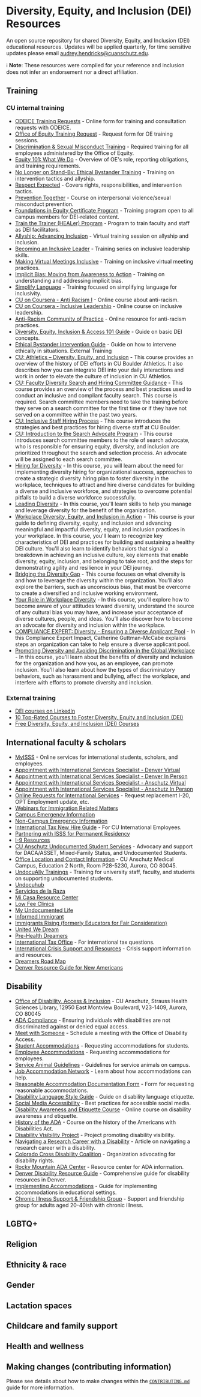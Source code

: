# Diversity, Equity, and Inclusion (DEI) Resources

An open source repository for shared Diversity, Equity, and Inclusion (DEI) educational resources.
Updates will be applied quarterly, for time sensitive updates please email [audrey.hendricks@cuanschutz.edu](mailto:audrey.hendricks@cuanschutz.edu).

ℹ️ __Note__: These resources were compiled for your reference and inclusion does not infer an endorsement nor a direct affiliation.

## Training

### CU internal training 

- [ODEICE Training Requests](https://forms.monday.com/forms/8aa2b1e07156d9544e01bd469dbb920d?r=use1) - Online form for training and consultation requests with ODEICE.
- [Office of Equity Training Request](https://forms.office.com/Pages/ResponsePage.aspx?id=yjczVhelGkKq4BqltBT9f5_UJEtT3kJLvL_3iPV9INpUNFlST0Q5QTBTODBSTzY1TFpCR1owWlEyWi4u) - Request form for OE training sessions.
- [Discrimination & Sexual Misconduct Training](None) - Required training for all employees administered by the Office of Equity.
- [Equity 101: What We Do](None) - Overview of OE's role, reporting obligations, and training requirements.
- [No Longer on Stand-By: Ethical Bystander Training](None) - Training on intervention tactics and allyship.
- [Respect Expected](None) - Covers rights, responsibilities, and intervention tactics.
- [Prevention Together](None) - Course on interpersonal violence/sexual misconduct prevention.
- [Foundations in Equity Certificate Program](https://www.cuanschutz.edu/offices/diversity-equity-inclusion-community/news-events-and-learning-opportunities/heal-trainings-and-workshops/equity-certificate-program) - Training program open to all campus members for DEI-related content.
- [Train the Trainer (HEALer) Program](https://app.smartsheet.com/b/form/a2b111e507cb4757824c8b7a9d2ebed4) - Program to train faculty and staff as DEI facilitators.
- [Allyship: Advancing Inclusion](https://www.colorado.edu/hr/learning-development/diversity-learning-development) - Virtual training session on allyship and inclusion.
- [Becoming an Inclusive Leader](https://www.colorado.edu/hr/learning-development/diversity-learning-development) - Training series on inclusive leadership skills.
- [Making Virtual Meetings Inclusive](https://www.colorado.edu/hr/learning-development/diversity-learning-development) - Training on inclusive virtual meeting practices.
- [Implicit Bias: Moving from Awareness to Action](https://www.colorado.edu/hr/learning-development/diversity-learning-development) - Training on understanding and addressing implicit bias.
- [Simplify Language](https://www.colorado.edu/hr/learning-development/diversity-learning-development) - Training focused on simplifying language for inclusivity.
- [CU on Coursera - Anti Racism I](https://www.colorado.edu/hr/learning-development/diversity-learning-development) - Online course about anti-racism.
- [CU on Coursera - Inclusive Leadership](https://www.colorado.edu/hr/learning-development/diversity-learning-development) - Online course on inclusive leadership.
- [Anti-Racism Community of Practice](https://www.colorado.edu/hr/learning-development/diversity-learning-development) - Online resource for anti-racism practices.
- [Diversity, Equity, Inclusion & Access 101 Guide](https://www.ucdenver.edu/offices/equity/education-training/self-guided-learning/diversity-equity-and-inclusion-101) - Guide on basic DEI concepts.
- [Ethical Bystander Intervention Guide](https://www.ucdenver.edu/offices/equity/education-training/self-guided-learning/ethical-bystander-intervention) - Guide on how to intervene ethically in situations.
External Training
- [CU: Athletics – Diversity, Equity, and Inclusion](https://universityofcolorado.skillport.com/skillportfe/main.action) - This course provides an overview of the history of DEI efforts in CU Boulder Athletics. It also describes how you can integrate DEI into your daily interactions and work in order to elevate the culture of inclusion in CU Athletics.
- [CU: Faculty Diversity Search and Hiring Committee Guidance](https://universityofcolorado.skillport.com/skillportfe/main.action) - This course provides an overview of the process and best practices used to conduct an inclusive and compliant faculty search. This course is required. Search committee members need to take the training before they serve on a search committee for the first time or if they have not served on a committee within the past two years.
- [CU: Inclusive Staff Hiring Process](https://universityofcolorado.skillport.com/skillportfe/main.action) - This course introduces the strategies and best practices for hiring diverse staff at CU Boulder.
- [CU: Introduction to the Search Advocate Program](https://universityofcolorado.skillport.com/skillportfe/main.action) - This course introduces search committee members to the role of search advocate, who is responsible for ensuring equity, diversity, and inclusion are prioritized throughout the search and selection process. An advocate will be assigned to each search committee.
- [Hiring for Diversity](https://universityofcolorado.skillport.com/skillportfe/main.action) - In this course, you will learn about the need for implementing diversity hiring for organizational success, approaches to create a strategic diversity hiring plan to foster diversity in the workplace, techniques to attract and hire diverse candidates for building a diverse and inclusive workforce, and strategies to overcome potential pitfalls to build a diverse workforce successfully.
- [Leading Diversity](https://universityofcolorado.skillport.com/skillportfe/main.action) - In this course, you'll learn skills to help you manage and leverage diversity for the benefit of the organization.
- [Workplace Diversity, Equity, and Inclusion in Action](https://universityofcolorado.skillport.com/skillportfe/main.action) - This course is your guide to defining diversity, equity, and inclusion and advancing meaningful and impactful diversity, equity, and inclusion practices in your workplace. In this course, you'll learn to recognize key characteristics of DEI and practices for building and sustaining a healthy DEI culture. You'll also learn to identify behaviors that signal a breakdown in achieving an inclusive culture, key elements that enable diversity, equity, inclusion, and belonging to take root, and the steps for demonstrating agility and resilience in your DEI journey.
- [Bridging the Diversity Gap](https://universityofcolorado.skillport.com/skillportfe/main.action) - This course focuses on what diversity is and how to leverage the diversity within the organization. You’ll also explore the barriers, such as unconscious bias, that must be overcome to create a diversified and inclusive working environment.
- [Your Role in Workplace Diversity](https://universityofcolorado.skillport.com/skillportfe/main.action) - In this course, you'll explore how to become aware of your attitudes toward diversity, understand the source of any cultural bias you may have, and increase your acceptance of diverse cultures, people, and ideas. You’ll also discover how to become an advocate for diversity and inclusion within the workplace.
- [COMPLIANCE EXPERT: Diversity - Ensuring a Diverse Applicant Pool](https://universityofcolorado.skillport.com/skillportfe/main.action) - In this Compliance Expert Impact, Catherine Guttman-McCabe explains steps an organization can take to help ensure a diverse applicant pool.
- [Promoting Diversity and Avoiding Discrimination in the Global Workplace](https://universityofcolorado.skillport.com/skillportfe/main.action) - In this course, you'll learn about the benefits of diversity and inclusion for the organization and how you, as an employee, can promote inclusion. You'll also learn about how the types of discriminatory behaviors, such as harassment and bullying, affect the workplace, and interfere with efforts to promote diversity and inclusion.

### External training 

- [DEI courses on LinkedIn](https://www.linkedin.com/learning/topics/diversity-equity-and-inclusion-dei)
- [10 Top-Rated Courses to Foster Diversity, Equity and Inclusion (DEI)](https://www.humanrightscareers.com/magazine/dei-courses-online/)
- [Free Diversity, Equity, and Inclusion (DEI) Courses](https://www.nonprofitready.org/free-diversity-equity-inclusion-courses)

## International faculty & scholars

- [MyISSS](https://isss.cu.edu/istart/controllers/start/StartEngine.cfm) - Online services for international students, scholars, and employees.
- [Appointment with International Services Specialist - Denver Virtual](https://www.ucdenver.edu/services/international-student-and-scholar-services/resources/appointments)
- [Appointment with International Services Specialist - Denver In Person](https://www.ucdenver.edu/services/international-student-and-scholar-services/resources/appointments)
- [Appointment with International Services Specialist - Anschutz Virtual](https://www.ucdenver.edu/services/international-student-and-scholar-services/resources/appointments)
- [Appointment with International Services Specialist - Anschutz In Person](https://www.ucdenver.edu/services/international-student-and-scholar-services/resources/appointments)
- [Online Requests for International Services](https://ucdenverdata.formstack.com/forms/sso_oia_isss_request) - Request replacement I-20, OPT Employment update, etc.
- [Webinars for Immigration Related Matters](https://www.ucdenver.edu/services/international-student-and-scholar-services/resources/immigration-updates)
- [Campus Emergency Information](https://www.ucdenver.edu/faculty_staff/alert_ARCHIVED/Pages/Alerts.aspx)
- [Non-Campus Emergency Information](None)
- [International Tax New Hire Guide](https://www.cu.edu/doc/international-tax-new-hire-guidepdf-2) - For CU International Employees.
- [Partnering with ISSS for Permanent Residency](https://www.ucdenver.edu/docs/librariesprovider190/default-document-library/partnering_isss_lpr.docx?sfvrsn=6abe02b9_4)
- [I-9 Resources](https://www.ucdenver.edu/offices/human-resources/hr-operations/hireright-i-9)
- [CU Anschutz Undocumented Student Services](https://www.cuanschutz.edu/offices/diversity-equity-inclusion-community/resources/undocumented-student-services) - Advocacy and support for DACA/ASSET, Mixed-Family Status, and Undocumented Students.
- [Office Location and Contact Information](None) - CU Anschutz Medical Campus, Education 2 North, Room P28-5230, Aurora, CO 80045.
- [UndocuAlly Trainings](None) - Training for university staff, faculty, and students on supporting undocumented students.
- [Undocuhub](https://undocuhub.us/)
- [Servicios de la Raza](https://serviciosdelaraza.org/)
- [Mi Casa Resource Center](https://micasaresourcecenter.org/)
- [Low Fee Clinics](https://cdaonline.org/welcome/lowcostcare/lowfee/)
- [My Undocumented Life](https://mydocumentedlife.org/)
- [Informed Immigrant](https://www.informedimmigrant.com/)
- [Immigrants Rising (formerly Educators for Fair Consideration)](https://immigrantsrising.org/)
- [United We Dream](https://unitedwedream.org/)
- [Pre-Health Dreamers](https://www.phdreamers.org/)
- [International Tax Office](https://www.cu.edu/employee-services/international-tax/international-employees) - For international tax questions.
- [International Crisis Support and Resources](https://www.vitalworklife.com/international-crisis-support-and-resources) - Crisis support information and resources.
- [Dreamers Road Map](http://dreamersroadmap.org/)
- [Denver Resource Guide for New Americans](https://www.denverlibrary.org/sites/dplorg/files/EF216NewAmResourceGuide.pdf)

## Disability

- [Office of Disability, Access & Inclusion](https://www.cuanschutz.edu/offices/office-of-disability-access-and-inclusion) - CU Anschutz, Strauss Health Sciences Library, 12950 East Montview Boulevard, V23-1409, Aurora, CO 80045
- [ADA Compliance](https://www.cuanschutz.edu/offices/office-of-disability-access-and-inclusion) - Ensuring individuals with disabilities are not discriminated against or denied equal access.
- [Meet with Someone](https://odaicuanschutz.youcanbook.me/) - Schedule a meeting with the Office of Disability Access.
- [Student Accommodations](https://www.cuanschutz.edu/offices/office-of-disability-access-and-inclusion/students/requesting-accommodations) - Requesting accommodations for students.
- [Employee Accommodations](https://www.cuanschutz.edu/offices/human-resources/employee-relations-and-performance/ada-compliance) - Requesting accommodations for employees.
- [Service Animal Guidelines](https://www.ucdenver.edu/docs/librariesprovider102/default-document-library/3051---animals-on-campusb2dbb3e5302864d9a5bfff0a001ce385.pdf) - Guidelines for service animals on campus.
- [Job Accommodation Network](https://askjan.org/) - Learn about how accommodations can help.
- [Reasonable Accommodation Documentation Form](https://www.cuanschutz.edu/docs/cuanschutzhumanresourceslibraries/employee-relations-and-performance-docs/reasonable-accommodation-documentation-form.pdf) - Form for requesting reasonable accommodations.
- [Disability Language Style Guide](https://ncdj.org/style-guide/) - Guide on disability language etiquette.
- [Social Media Accessibility](https://www.shondaland.com/act/a26294966/make-your-social-media-more-accessible/) - Best practices for accessible social media.
- [Disability Awareness and Etiquette Course](https://rockymountainada.talentlms.com/catalog/info/id:131) - Online course on disability awareness and etiquette.
- [History of the ADA](https://rockymountainada.talentlms.com/catalog/info/id:148) - Course on the history of the Americans with Disabilities Act.
- [Disability Visibility Project](https://disabilityvisibilityproject.com/) - Project promoting disability visibility.
- [Navigating a Research Career with a Disability](https://journals.biologists.com/dev/article/150/16/dev201906/325910/Navigating-a-research-career-with-a-disability) - Article on navigating a research career with a disability.
- [Colorado Cross Disability Coalition](https://ccdconline.org/) - Organization advocating for disability rights.
- [Rocky Mountain ADA Center](https://rockymountainada.org/) - Resource center for ADA information.
- [Denver Disability Resource Guide](https://www.denvergov.org/content/dam/denvergov/Portals/643/documents/Fixed%20documents/DODR%20resource%20guide%202017.pdf) - Comprehensive guide for disability resources in Denver.
- [Implementing Accommodations](https://www.cuanschutz.edu/offices/office-of-disability-access-and-inclusion/faculty/implementing-accommodations) - Guide for implementing accommodations in educational settings.
- [Chronic Illness Support & Friendship Group](https://www.meetup.com/chronic-illness-support-and-friendship/) - Support and friendship group for adults aged 20-40ish with chronic illness.

## LGBTQ+
## Religion  
## Ethnicity & race
## Gender  
## Lactation spaces
## Childcare and family support
## Health and wellness 

## Making changes (contributing information)

Please see details about how to make changes within the [`CONTRIBUTING.md`](CONTRIBUTING.md) guide for more information.
